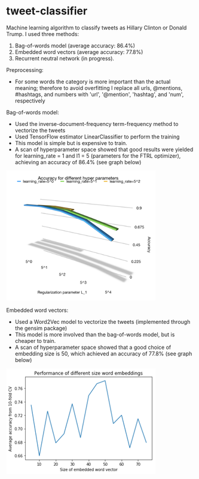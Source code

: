 # tweet-classifier
Machine learning algorithm to classify tweets as Hillary Clinton or Donald Trump. I used three methods:
1. Bag-of-words model (average accuracy: 86.4%)
2. Embedded word vectors (average accuracy: 77.8%)
3. Recurrent neutral network (in progress).

Preprocessing:
- For some words the category is more important than the actual meaning; therefore to avoid overfitting I replace all urls, @mentions, #hashtags, and numbers with 'url', '@mention', 'hashtag', and 'num', respectively

Bag-of-words model:
- Used the inverse-document-frequency term-frequency method to vectorize the tweets
- Used TensorFlow estimator LinearClassifier to perform the training
- This model is simple but is expensive to train.
- A scan of hyperparameter space showed that good results were yielded for learning_rate = 1 and l1 = 5 (parameters for the FTRL optimizer), achieving an accuracy of 86.4% (see graph below)

<img src="https://github.com/IvanChingLi/tweet-classifier/blob/master/BOW/log/hyperparam_plot.png" width="400">

Embedded word vectors:
- Used a Word2Vec model to vectorize the tweets (implemented through the gensim package)
- This model is more involved than the bag-of-words model, but is cheaper to train.
- A scan of hyperparameter space showed that a good choice of embedding size is 50, which achieved an accuracy of 77.8% (see graph below)

<img src="https://github.com/IvanChingLi/tweet-classifier/blob/master/BOW_embedding/plot1.png" width="400">
